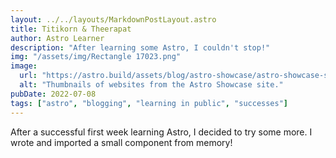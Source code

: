 ```yaml
---
layout: ../../layouts/MarkdownPostLayout.astro
title: Titikorn & Theerapat
author: Astro Learner
description: "After learning some Astro, I couldn't stop!"
img: "/assets/img/Rectangle 17023.png"
image:
  url: "https://astro.build/assets/blog/astro-showcase/astro-showcase-screenshot.jpg"
  alt: "Thumbnails of websites from the Astro Showcase site."
pubDate: 2022-07-08
tags: ["astro", "blogging", "learning in public", "successes"]
---
```


After a successful first week learning Astro, I decided to try some more. I wrote and imported a small component from memory!

